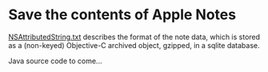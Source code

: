 # Save the contents of Apple Notes

[NSAttributedString.txt](NSAttributedString.txt) describes the
format of the note data, which is stored as a (non-keyed) Objective-C
archived object, gzipped, in a sqlite database.

Java source code to come...
